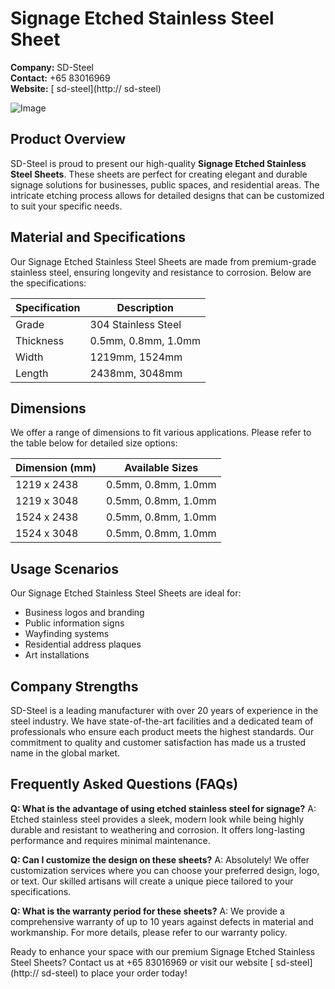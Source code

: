 # Signage Etched Stainless Steel Sheet

**Company:** SD-Steel  
**Contact:** +65 83016969  
**Website:** [ sd-steel](http:// sd-steel)  

![Image](https://github.com/user-attachments/assets/2567258e-e124-4816-932d-1809bd27ef0b)

## Product Overview

SD-Steel is proud to present our high-quality **Signage Etched Stainless Steel Sheets**. These sheets are perfect for creating elegant and durable signage solutions for businesses, public spaces, and residential areas. The intricate etching process allows for detailed designs that can be customized to suit your specific needs.

## Material and Specifications

Our Signage Etched Stainless Steel Sheets are made from premium-grade stainless steel, ensuring longevity and resistance to corrosion. Below are the specifications:

| Specification | Description |
|---------------|-------------|
| Grade         | 304 Stainless Steel |
| Thickness     | 0.5mm, 0.8mm, 1.0mm |
| Width         | 1219mm, 1524mm |
| Length        | 2438mm, 3048mm |

## Dimensions

We offer a range of dimensions to fit various applications. Please refer to the table below for detailed size options:

| Dimension (mm) | Available Sizes |
|----------------|-----------------|
| 1219 x 2438    | 0.5mm, 0.8mm, 1.0mm |
| 1219 x 3048    | 0.5mm, 0.8mm, 1.0mm |
| 1524 x 2438    | 0.5mm, 0.8mm, 1.0mm |
| 1524 x 3048    | 0.5mm, 0.8mm, 1.0mm |

## Usage Scenarios

Our Signage Etched Stainless Steel Sheets are ideal for:
- Business logos and branding
- Public information signs
- Wayfinding systems
- Residential address plaques
- Art installations

## Company Strengths

SD-Steel is a leading manufacturer with over 20 years of experience in the steel industry. We have state-of-the-art facilities and a dedicated team of professionals who ensure each product meets the highest standards. Our commitment to quality and customer satisfaction has made us a trusted name in the global market.

## Frequently Asked Questions (FAQs)

**Q: What is the advantage of using etched stainless steel for signage?**
A: Etched stainless steel provides a sleek, modern look while being highly durable and resistant to weathering and corrosion. It offers long-lasting performance and requires minimal maintenance.

**Q: Can I customize the design on these sheets?**
A: Absolutely! We offer customization services where you can choose your preferred design, logo, or text. Our skilled artisans will create a unique piece tailored to your specifications.

**Q: What is the warranty period for these sheets?**
A: We provide a comprehensive warranty of up to 10 years against defects in material and workmanship. For more details, please refer to our warranty policy.

Ready to enhance your space with our premium Signage Etched Stainless Steel Sheets? Contact us at +65 83016969 or visit our website [ sd-steel](http:// sd-steel) to place your order today!